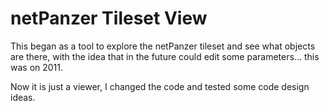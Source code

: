 # netPanzer Tileset View

This began as a tool to explore the netPanzer tileset and see what objects are
there, with the idea that in the future could edit some parameters... this was
on 2011.

Now it is just a viewer, I changed the code and tested some code design ideas.
